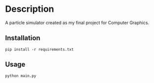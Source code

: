# Description
A particle simulator created as my final project for Computer Graphics.

## Installation
```pip install -r requirements.txt```

## Usage
```python main.py```
